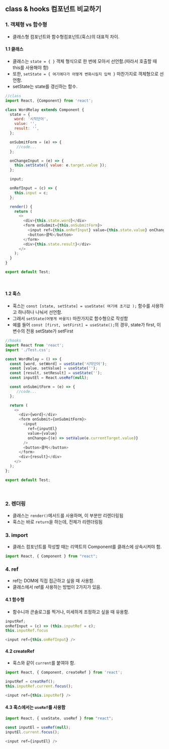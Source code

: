 ## class & hooks 컴포넌트 비교하기

### 1. 객체형 vs 함수형
- 클래스형 컴포넌트와 함수형컴포넌트(훅스)의 대표적 차이.
#### 1.1 클래스
- 클래스는 `state = { }` 객체 형식으로 한 번에 모아서 선언함.(따라서 호출할 때 this를 사용해야 함)
- 또한, `setState = { 여기에다가 어떻게 변화시킬지 입력 }` 마찬가지로 객체형으로 선언함.
- setState는 state를 갱신하는 함수.  
```javascript
//class
import React, {Component} from 'react';

class WordRelay extends Component {
  state = {
    word: '시작단어',
    value: '',
    result: '',
  };

  onSubmitForm = (e) => {
     //code...
  };

  onChangeInput = (e) => {
    this.setState({ value: e.target.value });
  };

  input;

  onRefInput = (c) => {
    this.input = c;
  };

  render() {
    return (
      <>
        <div>{this.state.word}</div>
        <form onSubmit={this.onSubmitForm}>
          <input ref={this.onRefInput} value={this.state.value} onChange={this.onChangeInput} />
          <button>클릭</button>
        </form>
        <div>{this.state.result}</div>
      </>
    );
  }
}

export default Test;
```  
&nbsp;  
#### 1.2 훅스
- 훅스는 `const [state, setState] = useState( 여기에 초기값 );` 함수를 사용하고 하나하나 나눠서 선언함.
- 그래서 `setState(어떻게 바꿀지)` 마찬가지로 함수형으로 작성함
- 예를 들어 `const [first, setFirst] = useState();`의 경우, state가 first, 이 변수의 전용 setState가 setFirst
```javascript
//hooks
import React from 'react';
import './Test.css';

const WordRelay = () => {
  const [word, setWord] = useState('시작단어');
  const [value, setValue] = useState('');
  const [result, setResult] = useState('');
  const inputEl = React.useRef(null);

  const onSubmitForm = (e) => {
     //code...
  };

  return (
    <>
      <div>{word}</div>
      <form onSubmit={onSubmitForm}>
        <input
          ref={inputEl}
          value={value}
          onChange={(e) => setValue(e.currentTarget.value)}
        />
        <button>클릭</button>
      </form>
      <div>{result}</div>
    </>
  );
};

export default Test;  
```  
&nbsp;    
### 2. 렌더링
- 클래스는 `render()`메서드를 사용하며, 이 부분만 리렌더링됨
- 훅스는 바로 `return`을 하는데, 전체가 리렌더링됨

### 3. import 
- 클래스 컴포넌트를 작성할 때는 리액트의 Component를 클래스에 상속시켜야 함.
```javascript
import React, { Component } from "react";
```
### 4. ref
- ref는 DOM에 직접 접근하고 싶을 때 사용함.  
- 클래스에서 ref를 사용하는 방법이 2가지가 있음.
#### 4.1 함수형  
- 함수니까 콘솔로그를 찍거나, 미세하게 조정하고 싶을 때 유용함.
```javascript
inputRef;
onRefInput = (c) => (this.inputRef = c);
this.inputRef.focus

<input ref={this.onRefInput} />
```
#### 4.2 createRef  
- 훅스와 같이 `current`를 붙여야 함.
```javascript
import React, { Component, createRef } from 'react';

inputRef = creatRef();
this.inputRef.current.focus();

<input ref={this.inputRef} />
```
#### 4.3 훅스에서는 `useRef`를 사용함
```javascript
import React, { useState, useRef } from "react";

const inputEl = useRef(null);
inputEl.current.focus();

<input ref={inputEl} />
```
